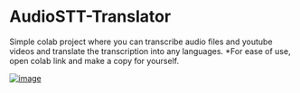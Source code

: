 # AudioSTT-Translator
Simple colab project where you can transcribe audio files and youtube videos and translate the transcription into any languages.
*For ease of use, open colab link and make a copy for yourself.

[![image](https://colab.research.google.com/github/notnoc/AudioSTT-Translator/blob/main/AudioSTT_Translator.ipynb)](https://github.com/notnoc/AudioSTT-Translator/assets/89336139/bd9411c6-11c0-46a1-9a09-5592e6292aea)
